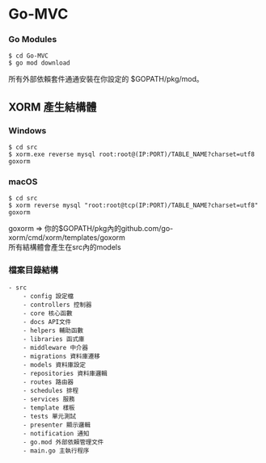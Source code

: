 # Go-MVC

### Go Modules
	$ cd Go-MVC
	$ go mod download

所有外部依賴套件通通安裝在你設定的 $GOPATH/pkg/mod。

## XORM 產生結構體
### Windows
	$ cd src
	$ xorm.exe reverse mysql root:root@(IP:PORT)/TABLE_NAME?charset=utf8 goxorm
### macOS
	$ cd src
	$ xorm reverse mysql "root:root@tcp(IP:PORT)/TABLE_NAME?charset=utf8" goxorm
goxorm => 你的$GOPATH/pkg內的github.com/go-xorm/cmd/xorm/templates/goxorm  
所有結構體會產生在src內的models


### 檔案目錄結構
    - src
        - config 設定檔
        - controllers 控制器
        - core 核心函數
        - docs API文件
        - helpers 輔助函數
        - libraries 函式庫
        - middleware 中介器
        - migrations 資料庫遷移
        - models 資料庫設定
        - repositories 資料庫邏輯
        - routes 路由器
        - schedules 排程
        - services 服務
        - template 樣板
        - tests 單元測試
        - presenter 顯示邏輯
        - notification 通知
        - go.mod 外部依賴管理文件
        - main.go 主執行程序
